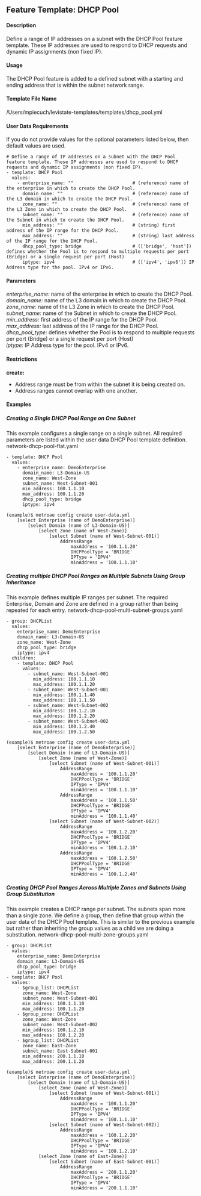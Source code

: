 ## Feature Template: DHCP Pool
#### Description
Define a range of IP addresses on a subnet with the DHCP Pool feature template. These IP addresses are used to respond to DHCP requests and dynamic IP assignments (non fixed IP).

#### Usage
The DHCP Pool feature is added to a defined subnet with a starting and ending address that is within the subnet network range.

#### Template File Name
/Users/mpiecuch/levistate-templates/templates/dhcp_pool.yml

#### User Data Requirements
If you do not provide values for the optional parameters listed below, then default values are used.

```
# Define a range of IP addresses on a subnet with the DHCP Pool feature template. These IP addresses are used to respond to DHCP requests and dynamic IP assignments (non fixed IP).
- template: DHCP Pool
  values:
    - enterprise_name: ""                      # (reference) name of the enterprise in which to create the DHCP Pool.
      domain_name: ""                          # (reference) name of the L3 domain in which to create the DHCP Pool.
      zone_name: ""                            # (reference) name of the L3 Zone in which to create the DHCP Pool.
      subnet_name: ""                          # (reference) name of the Subnet in which to create the DHCP Pool.
      min_address: ""                          # (string) first address of the IP range for the DHCP Pool.
      max_address: ""                          # (string) last address of the IP range for the DHCP Pool.
      dhcp_pool_type: bridge                   # (['bridge', 'host']) defines whether the Pool is to respond to multiple requests per port (Bridge) or a single request per port (Host)
      iptype: ipv4                             # (['ipv4', 'ipv6']) IP Address type for the pool. IPv4 or IPv6.

```

#### Parameters
*enterprise_name:* name of the enterprise in which to create the DHCP Pool.<br>
*domain_name:* name of the L3 domain in which to create the DHCP Pool.<br>
*zone_name:* name of the L3 Zone in which to create the DHCP Pool.<br>
*subnet_name:* name of the Subnet in which to create the DHCP Pool.<br>
*min_address:* first address of the IP range for the DHCP Pool.<br>
*max_address:* last address of the IP range for the DHCP Pool.<br>
*dhcp_pool_type:* defines whether the Pool is to respond to multiple requests per port (Bridge) or a single request per port (Host)<br>
*iptype:* IP Address type for the pool. IPv4 or IPv6.<br>


#### Restrictions
**create:**
* Address range must be from within the subnet it is being created on.
* Address ranges cannot overlap with one another.

#### Examples

##### Creating a Single DHCP Pool Range on One Subnet
This example configures a single range on a single subnet. All required parameters are listed within the user data DHCP Pool template definition.  network-dhcp-pool-flat.yaml
```
- template: DHCP Pool
  values:
    - enterprise_name: DemoEnterprise
      domain_name: L3-Domain-US
      zone_name: West-Zone
      subnet_name: West-Subnet-001
      min_address: 100.1.1.10
      max_address: 100.1.1.20
      dhcp_pool_type: bridge
      iptype: ipv4

```
```
(example)$ metroae config create user-data.yml
    [select Enterprise (name of DemoEnterprise)]
        [select Domain (name of L3-Domain-US)]
            [select Zone (name of West-Zone)]
                [select Subnet (name of West-Subnet-001)]
                    AddressRange
                        maxAddress = '100.1.1.20'
                        DHCPPoolType = 'BRIDGE'
                        IPType = 'IPV4'
                        minAddress = '100.1.1.10'

```

##### Creating multiple DHCP Pool Ranges on Multiple Subnets Using Group Inheritance
This example defines multiple IP ranges per subnet. The required Enterprise, Domain and Zone are defined in a group rather than being repeated for each entry.  network-dhcp-pool-multi-subnet-groups.yaml
```
- group: DHCPList
  values:
    enterprise_name: DemoEnterprise
    domain_name: L3-Domain-US
    zone_name: West-Zone
    dhcp_pool_type: bridge
    iptype: ipv4
  children:
    - template: DHCP Pool
      values:
        - subnet_name: West-Subnet-001
          min_address: 100.1.1.10
          max_address: 100.1.1.20
        - subnet_name: West-Subnet-001
          min_address: 100.1.1.40
          max_address: 100.1.1.50
        - subnet_name: West-Subnet-002
          min_address: 100.1.2.10
          max_address: 100.1.2.20
        - subnet_name: West-Subnet-002
          min_address: 100.1.2.40
          max_address: 100.1.2.50

```
```
(example)$ metroae config create user-data.yml
    [select Enterprise (name of DemoEnterprise)]
        [select Domain (name of L3-Domain-US)]
            [select Zone (name of West-Zone)]
                [select Subnet (name of West-Subnet-001)]
                    AddressRange
                        maxAddress = '100.1.1.20'
                        DHCPPoolType = 'BRIDGE'
                        IPType = 'IPV4'
                        minAddress = '100.1.1.10'
                    AddressRange
                        maxAddress = '100.1.1.50'
                        DHCPPoolType = 'BRIDGE'
                        IPType = 'IPV4'
                        minAddress = '100.1.1.40'
                [select Subnet (name of West-Subnet-002)]
                    AddressRange
                        maxAddress = '100.1.2.20'
                        DHCPPoolType = 'BRIDGE'
                        IPType = 'IPV4'
                        minAddress = '100.1.2.10'
                    AddressRange
                        maxAddress = '100.1.2.50'
                        DHCPPoolType = 'BRIDGE'
                        IPType = 'IPV4'
                        minAddress = '100.1.2.40'

```

##### Creating DHCP Pool Ranges Across Multiple Zones and Subnets Using Group Substitution
This example creates a DHCP range per subnet. The subnets span more than a single zone. We define a group, then define that group within the user data of the DHCP Pool template. This is similar to the previous example but rather than inheriting the group values as a child we are doing a substitution.  network-dhcp-pool-multi-zone-groups.yaml
```
- group: DHCPList
  values:
    enterprise_name: DemoEnterprise
    domain_name: L3-Domain-US
    dhcp_pool_type: bridge
    iptype: ipv4
- template: DHCP Pool
  values:
    - $group_list: DHCPList
      zone_name: West-Zone
      subnet_name: West-Subnet-001
      min_address: 100.1.1.10
      max_address: 100.1.1.20
    - $group_zone: DHCPList
      zone_name: West-Zone
      subnet_name: West-Subnet-002
      min_address: 100.1.2.10
      max_address: 100.1.2.20
    - $group_list: DHCPList
      zone_name: East-Zone
      subnet_name: East-Subnet-001
      min_address: 200.1.1.10
      max_address: 200.1.1.20

```
```
(example)$ metroae config create user-data.yml
    [select Enterprise (name of DemoEnterprise)]
        [select Domain (name of L3-Domain-US)]
            [select Zone (name of West-Zone)]
                [select Subnet (name of West-Subnet-001)]
                    AddressRange
                        maxAddress = '100.1.1.20'
                        DHCPPoolType = 'BRIDGE'
                        IPType = 'IPV4'
                        minAddress = '100.1.1.10'
                [select Subnet (name of West-Subnet-002)]
                    AddressRange
                        maxAddress = '100.1.2.20'
                        DHCPPoolType = 'BRIDGE'
                        IPType = 'IPV4'
                        minAddress = '100.1.2.10'
            [select Zone (name of East-Zone)]
                [select Subnet (name of East-Subnet-001)]
                    AddressRange
                        maxAddress = '200.1.1.20'
                        DHCPPoolType = 'BRIDGE'
                        IPType = 'IPV4'
                        minAddress = '200.1.1.10'

```
